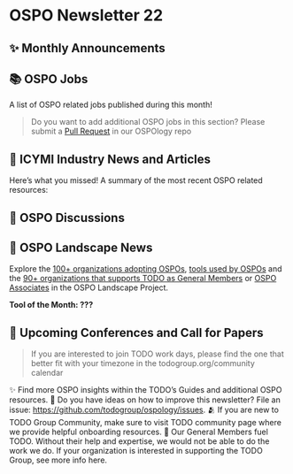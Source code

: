 # OSPO Newsletter 22


## ✨ Monthly Announcements 


## 📚 OSPO Jobs

A list of OSPO related jobs published during this month!


> Do you want to add additional OSPO jobs in this section? Please submit a [Pull Request](https://github.com/todogroup/ospology/tree/main/newsletter#how-to-contribute-to-osponews) in our OSPOlogy repo


## 📌 ICYMI Industry News and Articles

Here’s what you missed! A summary of the most recent OSPO related resources:



## 🙋 OSPO Discussions


## 📩 OSPO Landscape News

Explore the [100+ organizations adopting OSPOs](https://landscape.todogroup.org/card-mode?category=ospo-ad-pter&grouping=category), 
[tools used by OSPOs](https://landscape.todogroup.org/card-mode?category=ospo-tools&grouping=category) 
and the [90+ organizations that supports TODO as General Members](https://landscape.todogroup.org/card-mode?category=todo-group-member&grouping=category) 
or [OSPO Associates](https://landscape.todogroup.org/card-mode?category=ospo-associate&grouping=category) in the OSPO Landscape Project. 

**Tool of the Month: ???**

## 📎 Upcoming Conferences and Call for Papers



> If you are interested to join TODO work days, please find the one that better fit with your timezone in the todogroup.org/community calendar

✨ Find more OSPO insights within the TODO’s Guides and additional OSPO resources.
🧐 Do you have ideas on how to improve this newsletter? File an issue: https://github.com/todogroup/ospology/issues.
🫂 If you are new to TODO Group Community, make sure to visit TODO community page where we provide helpful onboarding resources.
💚 Our General Members fuel TODO. Without their help and expertise, we would not be able to do the work we do. If your organization is interested in supporting the TODO Group, see more info here.
